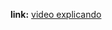 **link:** [video explicando](https://drive.google.com/file/d/1x4SAps_EHzcQcP2vzV-ba2LYqj4gd6jH/view?usp=sharing)